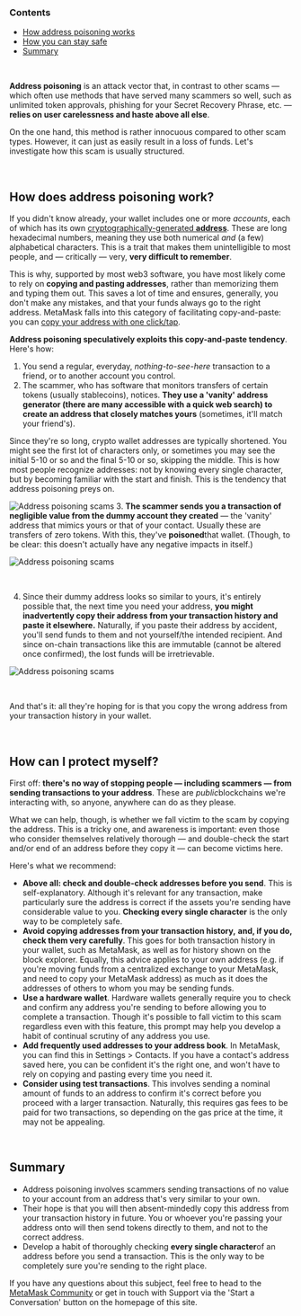 ### Contents


* [How address poisoning works](#h_01GPGR9YPJAXM3MBVAV6ZS85GR)
* [How you can stay safe](#h_01GPGRA3FYCA7EEKVJT3ZEGEQY)
* [Summary](#h_01GPGRA8SQJZ1GA7X05TE6S9ZW)


 


**Address poisoning** is an attack vector that, in contrast to other scams — which often use methods that have served many scammers so well, such as unlimited token approvals, phishing for your Secret Recovery Phrase, etc. — **relies on user carelessness and haste above all else**. 


On the one hand, this method is rather innocuous compared to other scam types. However, it can just as easily result in a loss of funds. Let's investigate how this scam is usually structured.


 


How does address poisoning work?
--------------------------------


If you didn't know already, your wallet includes one or more *accounts*, each of which has its own [cryptographically-generated **address**](https://support.metamask.io/hc/en-us/articles/4702972178459). These are long hexadecimal numbers, meaning they use both numerical *and* (a few) alphabetical characters. This is a trait that makes them unintelligible to most people, and — critically — very, **very difficult to remember**. 


This is why, supported by most web3 software, you have most likely come to rely on **copying and pasting addresses**, rather than memorizing them and typing them out. This saves a lot of time and ensures, generally, you don't make any mistakes, and that your funds always go to the right address. MetaMask falls into this category of facilitating copy-and-paste: you can [copy your address with one click/tap](https://support.metamask.io/hc/en-us/articles/360015289512). 


**Address poisoning speculatively exploits this copy-and-paste tendency**. Here's how:


1. You send a regular, everyday, *nothing-to-see-here* transaction to a friend, or to another account you control.
2. The scammer, who has software that monitors transfers of certain tokens (usually stablecoins), notices. **They use a 'vanity' address generator (there are many accessible with a quick web search) to create an address that closely matches yours** (sometimes, it'll match your friend's).  


Since they're so long, crypto wallet addresses are typically shortened. You might see the first lot of characters only, or sometimes you may see the initial 5-10 or so and the final 5-10 or so, skipping the middle. This is how most people recognize addresses: not by knowing every single character, but by becoming familiar with the start and finish. This is the tendency that address poisoning preys on.


![Address poisoning scams](https://support.metamask.io/hc/article_attachments/17277424637467)
3. **The scammer sends you a transaction of negligible value from the dummy account they created** — the 'vanity' address that mimics yours or that of your contact. Usually these are transfers of zero tokens. With this, they've **poisoned**that wallet. (Though, to be clear: this doesn't actually have any negative impacts in itself.)


![Address poisoning scams](https://support.metamask.io/hc/article_attachments/17277408650011)


 


4. Since their dummy address looks so similar to yours, it's entirely possible that, the next time you need your address, **you might inadvertently copy their address from your transaction history and paste it elsewhere.** Naturally, if you paste their address by accident, you'll send funds to them and not yourself/the intended recipient. And since on-chain transactions like this are immutable (cannot be altered once confirmed), the lost funds will be irretrievable.


![Address poisoning scams](https://support.metamask.io/hc/article_attachments/17277408651547)


 


And that's it: all they're hoping for is that you copy the wrong address from your transaction history in your wallet.


 


How can I protect myself?
-------------------------


First off: **there's no way of stopping people — including scammers — from sending transactions to your address**. These are *public*blockchains we're interacting with, so anyone, anywhere can do as they please. 


What we can help, though, is whether we fall victim to the scam by copying the address. This is a tricky one, and awareness is important: even those who consider themselves relatively thorough — and double-check the start and/or end of an address before they copy it — can become victims here.


Here's what we recommend:


* **Above all: check and double-check addresses before you send**. This is self-explanatory. Although it's relevant for any transaction, make particularly sure the address is correct if the assets you're sending have considerable value to you. **Checking every single character** is the only way to be completely safe.
* **Avoid copying addresses from your transaction history,** **and, if you do, check them very carefully**. This goes for both transaction history in your wallet, such as MetaMask, as well as for history shown on the block explorer. Equally, this advice applies to your own address (e.g. if you're moving funds from a centralized exchange to your MetaMask, and need to copy your MetaMask address) as much as it does the addresses of others to whom you may be sending funds.
* **Use a hardware wallet**. Hardware wallets generally require you to check and confirm any address you're sending to before allowing you to complete a transaction. Though it's possible to fall victim to this scam regardless even with this feature, this prompt may help you develop a habit of continual scrutiny of any address you use.
* **Add frequently used addresses to your address book**. In MetaMask, you can find this in Settings > Contacts. If you have a contact's address saved here, you can be confident it's the right one, and won't have to rely on copying and pasting every time you need it.
* **Consider using test transactions**. This involves sending a nominal amount of funds to an address to confirm it's correct before you proceed with a larger transaction. Naturally, this requires gas fees to be paid for two transactions, so depending on the gas price at the time, it may not be appealing.


 


Summary
-------


* Address poisoning involves scammers sending transactions of no value to your account from an address that's very similar to your own.
* Their hope is that you will then absent-mindedly copy this address from your transaction history in future. You or whoever you're passing your address onto will then send tokens directly to them, and not to the correct address.
* Develop a habit of thoroughly checking **every single character**of an address before you send a transaction. This is the only way to be completely sure you're sending to the right place.


If you have any questions about this subject, feel free to head to the [MetaMask Community](https://community.metamask.io/) or get in touch with Support via the 'Start a Conversation' button on the homepage of this site. 

